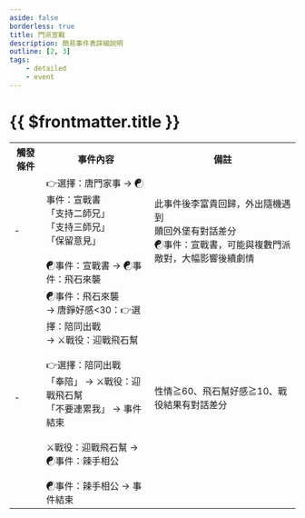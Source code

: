 ```yaml
---
aside: false
borderless: true
title: 門派宣戰
description: 簡易事件表詳細說明
outline: [2, 3]
tags:
    - detailed
    - event
---
```


# {{ $frontmatter.title }}

<Table class="timeline-table">
    <tr class="timeline-header">
        <th>觸發條件</th>
        <th>事件內容</th>
        <th>備註</th>
    </tr>
	<tr>
		<td>-</td>
		<td>
			👉選擇：唐門家事 → ☯事件：宣戰書 <br>
			<span title="
性情+1
修養>40：嘴力+1、處世+1、唐錚+1、唐陞-1
修養≦40：處世+2、唐錚+1、唐陞-1
學問≧40：嘴力+1、唐陞+1
			">「支持二師兄」 </span> <br>			
			<span title="
嘴力<40：性情-1、唐陞+1、唐錚-1、心相-10
嘴力≧40：性情+1、處世-1、唐陞+1、唐錚+1
嘴力≧40、學問≧40：嘴力+1、性情+1、處世-1、唐錚好感+1
			">「支持三師兄」 </span> <br>
			<span title="
修養+1、性情-1
處世≦40：唐惟元+2
處世>40：唐惟元+1
			">「保留意見」 </span> <br>
			<br>
			<span title="
飛石宣戰
收留虞小梅或覺醒鐵琵琶功且拒絕加入崆峒：崆峒宣戰
點蒼好感<0：點蒼宣戰
丐幫好感<0：丐幫宣戰
性情>40：心相-50
性情≦40：心相-20
與兩個門派以上進入交戰：心相-30
			">☯事件：宣戰書 → ☯事件：飛石來襲 </span> <br>
		</td>
		<td>
			此事件後李富貴回歸，外出隨機遇到 <br>
			贖回外堡有對話差分 <br>
			☯事件：宣戰書，可能與複數門派敵對，大幅影響後續劇情 <br>
		</td>
	</tr>
	<tr>
		<td>-</td>
		<td>
			☯事件：飛石來襲 <br>
			→ 唐錚好感<30：👉選擇：陪同出戰 <br>
			→ ⚔️戰役：迎戰飛石幫 <br>
			<br>
			👉選擇：陪同出戰 <br>
			<span title="性情+1、唐惟元+1">「奉陪」 → ⚔️戰役：迎戰飛石幫 </span> <br>			
			<span title="性情-1、名聲-1、唐惟元-1、貢獻-20">「不要連累我」 → 事件結束 </span> <br>
			<br>
			<span title="
獲勝：武學+2、名聲+1、飛石幫向心-1
落敗：名聲-3、向心-2
			">⚔️戰役：迎戰飛石幫 → ☯事件：辣手相公 </span> <br>
			<br>
			<span title="
性情≦40：向心-2
唐錚好感≧30：向心+2、名聲+2、飛石幫向心-2
總煉丹≧120：煉丹+5、唐錚+3、心相+20
			">☯事件：辣手相公 → 事件結束 </span> <br>
		</td>
		<td>性情≧60、飛石幫好感≧10、戰役結果有對話差分</td>
	</tr>
</table>
